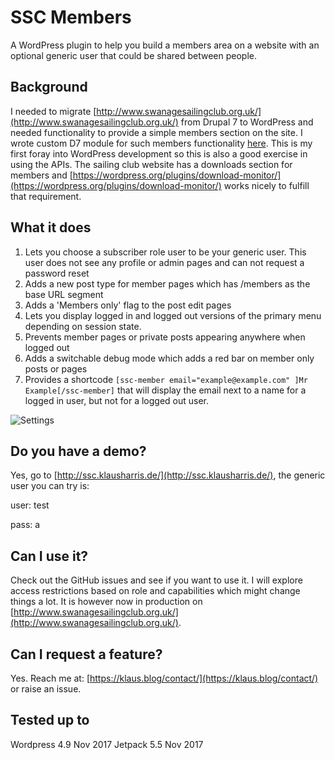 # SSC Members

A WordPress plugin to help you build a members area on a website with an optional generic user that could be shared between people.

## Background

I needed to migrate [http://www.swanagesailingclub.org.uk/](http://www.swanagesailingclub.org.uk/) from Drupal 7 to WordPress and needed functionality to provide a simple members section on the site. I wrote custom D7 module for such members functionality [here](https://github.com/klasharr/php-drupal7-ssc). This is my first foray into WordPress development so this is also a good exercise in using the APIs. The sailing club website has a downloads section for members and [https://wordpress.org/plugins/download-monitor/](https://wordpress.org/plugins/download-monitor/) works nicely to fulfill that requirement.

## What it does

1. Lets you choose a subscriber role user to be your generic user. This user does not see any profile or admin pages and can not request a password reset
2. Adds a new post type for member pages which has /members as the base URL segment
3. Adds a 'Members only' flag to the post edit pages
4. Lets you display logged in and logged out versions of the primary menu depending on session state.
5. Prevents member pages or private posts appearing anywhere when logged out
6. Adds a switchable debug mode which adds a red bar on member only posts or pages
7. Provides a shortcode `[ssc-member email="example@example.com" ]Mr Example[/ssc-member]` that will display the email next to a name for a logged in user, but not for a logged out user.

![Settings](http://ssc.klausharris.de/wp-content/uploads/2017/08/Screen-Shot-2017-10-08-at-09.18.52.png)

## Do you have a demo?

Yes, go to [http://ssc.klausharris.de/](http://ssc.klausharris.de/), the generic user you can try is:

user: test

pass: a

## Can I use it?

Check out the GitHub issues and see if you want to use it. I will explore access restrictions based on role and capabilities which might change things a lot. It is however now in production on [http://www.swanagesailingclub.org.uk/](http://www.swanagesailingclub.org.uk/).

## Can I request a feature?

Yes. Reach me at: [https://klaus.blog/contact/](https://klaus.blog/contact/) or raise an issue.

## Tested up to

Wordpress 4.9 Nov 2017
Jetpack 5.5 Nov 2017